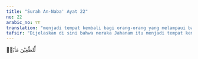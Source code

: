 ```yaml
---
title: "Surah An-Naba' Ayat 22"
no: 22
arabic_no: ٢٢
translation: "menjadi tempat kembali bagi orang-orang yang melampaui batas."
tafsir: "Dijelaskan di sini bahwa neraka Jahanam itu menjadi tempat kembali bagi orang-orang yang durhaka dan melampaui batas, yang tidak mau mendengar ajakan para rasul yang membawa petunjuk dan kebenaran."
---
```

لِّلطّٰغِيْنَ مَاٰبًاۙ